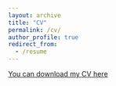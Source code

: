 ```yaml
---
layout: archive
title: "CV"
permalink: /cv/
author_profile: true
redirect_from:
  - /resume
---
```


<a href='https://sophiecetre.github.io//files/cv-december-2017.pdf'>You can download my CV here</a>

